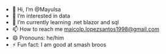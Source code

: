 - 👋 Hi, I’m @Mayulsa
- 👀 I’m interested in data
- 🌱 I’m currently learning .net blazor and sql
- 📫 How to reach me maicolp.lopezsantos1998@gmail.com
- 😄 Pronouns: he/him
- ⚡ Fun fact: I am good at smash broos

<!---
Mayulsa/Mayulsa is a ✨ special ✨ repository because its `README.md` (this file) appears on your GitHub profile.
You can click the Preview link to take a look at your changes.
--->
